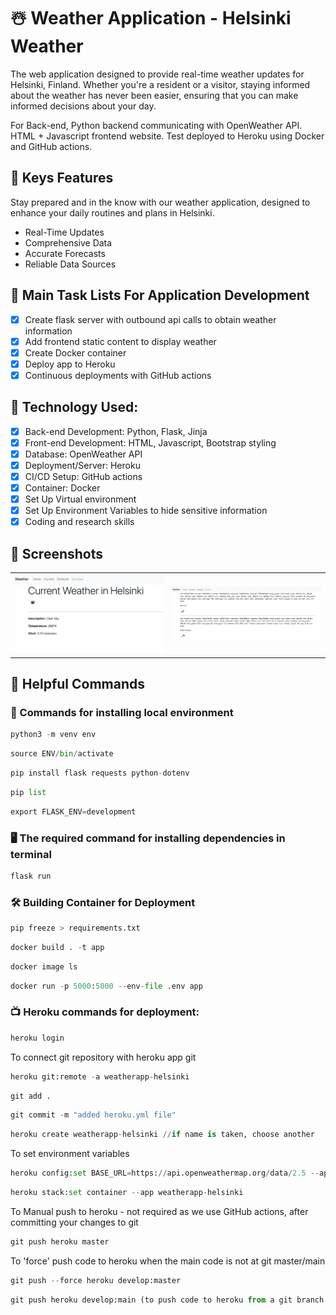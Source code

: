 # :snowman_with_snow: Weather Application - Helsinki Weather

The web application designed to provide real-time weather updates for Helsinki, Finland. Whether you're a resident or a visitor, staying informed about the weather has never been easier, ensuring that you can make informed decisions about your day.

For Back-end, Python backend communicating with OpenWeather API.
HTML + Javascript frontend website.
Test deployed to Heroku using Docker and GitHub actions.

## :star2: Keys Features
Stay prepared and in the know with our weather application, designed to enhance your daily routines and plans in Helsinki.
- Real-Time Updates
- Comprehensive Data
- Accurate Forecasts
- Reliable Data Sources

## :round_pushpin: Main Task Lists For Application Development

- [x] Create flask server with outbound api calls to obtain weather information
- [x] Add frontend static content to display weather
- [x] Create Docker container
- [x] Deploy app to Heroku
- [x] Continuous deployments with GitHub actions

## :camera_flash: Technology Used:

- [x] Back-end Development: Python, Flask, Jinja
- [x] Front-end Development: HTML, Javascript, Bootstrap styling
- [x] Database: OpenWeather API
- [x] Deployment/Server: Heroku
- [x] CI/CD Setup: GitHub actions
- [x] Container: Docker
- [x] Set Up Virtual environment
- [x] Set Up Environment Variables to hide sensitive information
- [x] Coding and research skills

## :iphone: Screenshots

|                                        |                                        |
| -------------------------------------- | -------------------------------------- |
| <img src="images/1.png"  width="1000"/> | <img src="images/2.png"  width="1000"/> |


## :gem: Helpful Commands

### :floppy_disk: Commands for installing local environment
```Python
python3 -m venv env
```
```Python
source ENV/bin/activate
```
```Python
pip install flask requests python-dotenv
```
```Python
pip list
```
```Python
export FLASK_ENV=development
```
### :desktop_computer: The required command for installing dependencies in terminal
```Python
flask run
```

### :hammer_and_wrench: Building Container for Deployment
```Python
pip freeze > requirements.txt
```
```Python
docker build . -t app
```
```Python
docker image ls
```
```Python
docker run -p 5000:5000 --env-file .env app
```

### :tv: Heroku commands for deployment:
```Python
heroku login
```
To connect git repository with heroku app git
```Python
heroku git:remote -a weatherapp-helsinki
```
```Python
git add .
```
```Python
git commit -m "added heroku.yml file"
```
```Python
heroku create weatherapp-helsinki //if name is taken, choose another
```
To set environment variables
```Python
heroku config:set BASE_URL=https://api.openweathermap.org/data/2.5 --app weatherapp-helsinki
```
```Python
heroku stack:set container --app weatherapp-helsinki
```
To Manual push to heroku - not required as we use GitHub actions, after committing your changes to git
```Python
git push heroku master
```
To 'force' push code to heroku when the main code is not at git master/main
```Python
git push --force heroku develop:master
```
```Python
git push heroku develop:main (to push code to heroku from a git branch without force)
```


